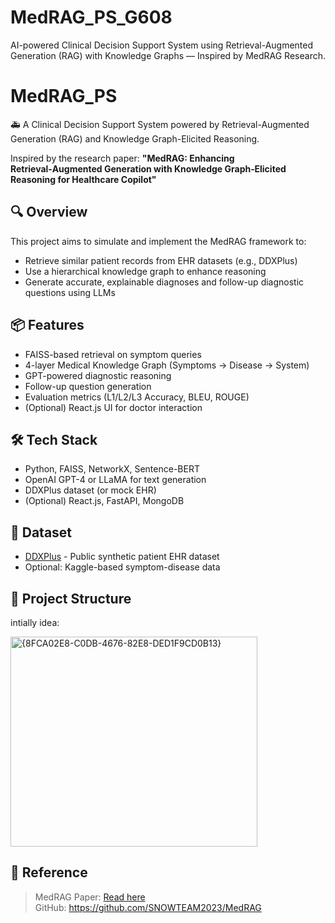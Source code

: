 # MedRAG_PS_G608
AI-powered Clinical Decision Support System using Retrieval-Augmented Generation (RAG) with Knowledge Graphs — Inspired by MedRAG Research.
# MedRAG_PS

🚑 A Clinical Decision Support System powered by Retrieval-Augmented Generation (RAG) and Knowledge Graph-Elicited Reasoning.

Inspired by the research paper:
**"MedRAG: Enhancing Retrieval‑Augmented Generation with Knowledge Graph‑Elicited Reasoning for Healthcare Copilot"**

## 🔍 Overview

This project aims to simulate and implement the MedRAG framework to:

- Retrieve similar patient records from EHR datasets (e.g., DDXPlus)
- Use a hierarchical knowledge graph to enhance reasoning
- Generate accurate, explainable diagnoses and follow-up diagnostic questions using LLMs

## 📦 Features

- FAISS-based retrieval on symptom queries
- 4-layer Medical Knowledge Graph (Symptoms → Disease → System)
- GPT-powered diagnostic reasoning
- Follow-up question generation
- Evaluation metrics (L1/L2/L3 Accuracy, BLEU, ROUGE)
- (Optional) React.js UI for doctor interaction

## 🛠️ Tech Stack

- Python, FAISS, NetworkX, Sentence-BERT
- OpenAI GPT-4 or LLaMA for text generation
- DDXPlus dataset (or mock EHR)
- (Optional) React.js, FastAPI, MongoDB

## 🧠 Dataset

- [DDXPlus](https://github.com/SNOWTEAM2023/MedRAG) - Public synthetic patient EHR dataset
- Optional: Kaggle-based symptom-disease data

## 📂 Project Structure
intially idea:


<img width="395" height="336" alt="{8FCA02E8-C0DB-4676-82E8-DED1F9CD0B13}" src="https://github.com/user-attachments/assets/12791438-59ee-4c05-8767-4137c95ae580" />


## 📄 Reference

> MedRAG Paper: [Read here](https://drive.google.com/file/d/1qLFDKiVoNbrbNYo3uKPYdJaNsMLHdjlH/view?usp=sharing)  
> GitHub: https://github.com/SNOWTEAM2023/MedRAG
